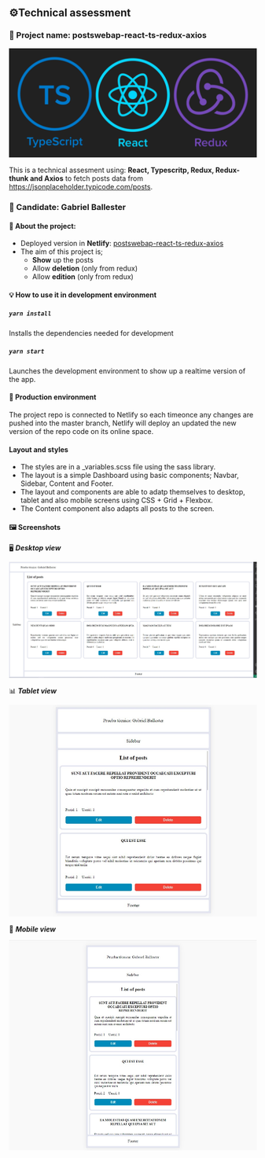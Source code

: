 ## ⚙️Technical assessment 
### 📍 Project name: postswebap-react-ts-redux-axios
![Mobile view 1](/screenshots/react-redux-typescript.png)

This is a technical assesment using: **React, Typescritp, Redux, Redux-thunk and Axios** to fetch posts data from https://jsonplaceholder.typicode.com/posts.

### 🙂 Candidate: Gabriel Ballester
#### 🚀 About the project:
- Deployed version in **Netlify**: [postswebap-react-ts-redux-axios](https://postswebap-react-ts-redux-axios.netlify.app/)
- The aim of this project is;
  - **Show** up the posts
  - Allow **deletion** (only from redux)
  - Allow **edition** (only from redux)

#### 💡 How to use it in development environment 
##### `yarn install` 
Installs the dependencies needed for development
##### `yarn start`

Launches the development environment to show up a realtime version of the app.
#### 🔗 Production environment 
The project repo is connected to Netlify so each timeonce any changes are pushed into the master branch, Netlify will deploy an updated the new version of the repo code on its online space.

#### Layout and styles
- The styles are in a _variables.scss file using the sass library.
- The layout is a simple Dashboard using basic components; Navbar, Sidebar, Content and Footer.
- The layout and components are able to adatp themselves to desktop, tablet and also mobile screens using CSS + Grid + Flexbox.
- The Content component also adapts all posts to the screen.
#### 🖼️ Screenshots 
🖥️ ***Desktop view***

![Desktop view 1](/screenshots/desktop_img1.jpg)

📊 ***Tablet view***

![Tablet view 1](/screenshots/tablet_img1.jpg)

📲 ***Mobile view***

![Mobile view 1](/screenshots/mobile_img1.jpg)
